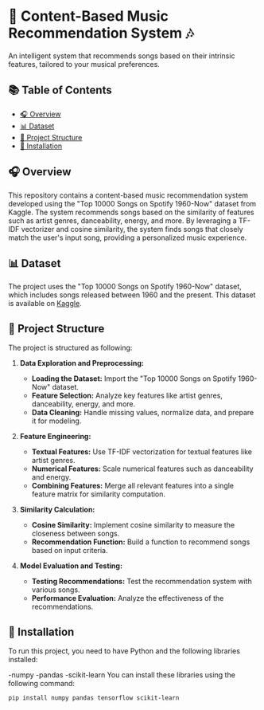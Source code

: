 # 🎵 Content-Based Music Recommendation System 🎶

An intelligent system that recommends songs based on their intrinsic features, tailored to your musical preferences.

## 📚 Table of Contents
- [🎧 Overview](#-overview)
- [📊 Dataset](#-dataset)
- [📂 Project Structure](#-project-structure)
- [🚀 Installation](#-installation)

## 🎧 Overview
This repository contains a content-based music recommendation system developed using the "Top 10000 Songs on Spotify 1960-Now" dataset from Kaggle. The system recommends songs based on the similarity of features such as artist genres, danceability, energy, and more. By leveraging a TF-IDF vectorizer and cosine similarity, the system finds songs that closely match the user's input song, providing a personalized music experience.

## 📊 Dataset
The project uses the "Top 10000 Songs on Spotify 1960-Now" dataset, which includes songs released between 1960 and the present. This dataset is available on [Kaggle](https://www.kaggle.com/datasets/joebeachcapital/top-10000-spotify-songs-1960-now/data).

## 📂 Project Structure

The project is structured as following:

1. **Data Exploration and Preprocessing:**
   - **Loading the Dataset:** Import the "Top 10000 Songs on Spotify 1960-Now" dataset.
   - **Feature Selection:** Analyze key features like artist genres, danceability, energy, and more.
   - **Data Cleaning:** Handle missing values, normalize data, and prepare it for modeling.

2. **Feature Engineering:**
   - **Textual Features:** Use TF-IDF vectorization for textual features like artist genres.
   - **Numerical Features:** Scale numerical features such as danceability and energy.
   - **Combining Features:** Merge all relevant features into a single feature matrix for similarity computation.

3. **Similarity Calculation:**
   - **Cosine Similarity:** Implement cosine similarity to measure the closeness between songs.
   - **Recommendation Function:** Build a function to recommend songs based on input criteria.

4. **Model Evaluation and Testing:**
   - **Testing Recommendations:** Test the recommendation system with various songs.
   - **Performance Evaluation:** Analyze the effectiveness of the recommendations.

## 🚀 Installation
To run this project, you need to have Python and the following libraries installed:

-numpy
-pandas
-scikit-learn
You can install these libraries using the following command:
```bash
pip install numpy pandas tensorflow scikit-learn
```
